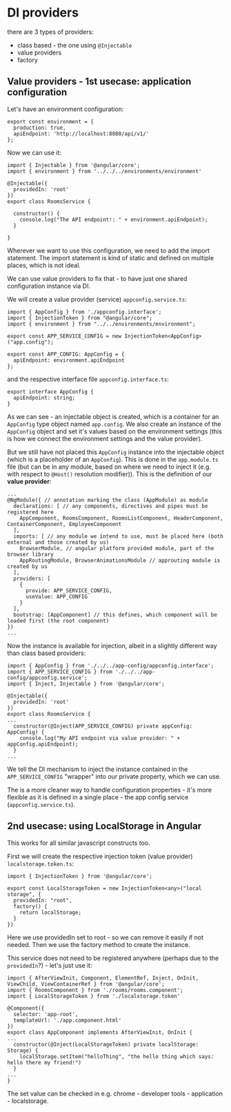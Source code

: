 # DI providers

there are 3 types of providers:
- class based - the one using `@Injectable`
- value providers
- factory

## Value providers - 1st usecase: application configuration
Let's have an environment configuration:
```
export const environment = {
  production: true,
  apiEndpoint: 'http://localhost:8080/api/v1/'
};
```
Now we can use it:
```
import { Injectable } from '@angular/core';
import { environment } from '../../../environments/environment'

@Injectable({
  providedIn: 'root'
})
export class RoomsService {

  constructor() {
    console.log("The API endpoint!: " + environment.apiEndpoint);
  }

}
```
Wherever we want to use this configuration, we need to add the import statement. The import statement is kind of static and defined on multiple places, which is not ideal.

We can use value providers to fix that - to have just one shared configuration instance via DI.

We will create a value provider (service) `appconfig.service.ts`:
```
import { AppConfig } from './appconfig.interface';
import { InjectionToken } from "@angular/core";
import { environment } from "../../environments/environment";

export const APP_SERVICE_CONFIG = new InjectionToken<AppConfig>("app.config");

export const APP_CONFIG: AppConfig = {
  apiEndpoint: environment.apiEndpoint
};
```
and the respective interface file `appconfig.interface.ts`:
```
export interface AppConfig {
  apiEndpoint: string;
}
```
As we can see - an injectable object is created, which is a container for an `AppConfig` type object named `app.config`. We also create an instance of the `AppConfig` object and set it's values based on the environment settings (this is how we connect the environment settings and the value provider).

But we still have not placed this `AppConfig` instance into the injectable object (which is a placeholder of an `AppConfig`). This is done in the `app.module.ts` file (but can be in any module, based on where we need to inject it (e.g. with respect to `@Host()` resolution modifier)). This is the definition of our **value provider**:
```
...
@NgModule({ // annotation marking the class (AppModule) as module
  declarations: [ // any components, directives and pipes must be registered here
    AppComponent, RoomsComponent, RoomsListComponent, HeaderComponent, ContainerComponent, EmployeeComponent
  ],
  imports: [ // any module we intend to use, must be placed here (both external and those created by us)
    BrowserModule, // angular platform provided module, part of the browser library
    AppRoutingModule, BrowserAnimationsModule // approuting module is created by us
  ],
  providers: [
    {
      provide: APP_SERVICE_CONFIG,
      useValue: APP_CONFIG
    }
  ],
  bootstrap: [AppComponent] // this defines, which component will be loaded first (the root component)
})
...
```
Now the instance is available for injection, albeit in a slightly different way than class based providers:
```
import { AppConfig } from './../../app-config/appconfig.interface';
import { APP_SERVICE_CONFIG } from './../../app-config/appconfig.service';
import { Inject, Injectable } from '@angular/core';

@Injectable({
  providedIn: 'root'
})
export class RoomsService {
...
  constructor(@Inject(APP_SERVICE_CONFIG) private appConfig: AppConfig) {
    console.log("My API endpoint via value provider: " + appConfig.apiEndpoint);
  }
...
```
We tell the DI mechanism to inject the instance contained in the `APP_SERVICE_CONFIG` "wrapper" into our private property, which we can use.

The is a more cleaner way to handle configuration properties - it's more flexible as it is defined in a single place - the app config service (`appconfig.service.ts`).

## 2nd usecase: using LocalStorage in Angular

This works for all similar javascript constructs too.

First we will create the respective injection token (value provider) `localstorage.token.ts`:
```
import { InjectionToken } from '@angular/core';

export const LocalStorageToken = new InjectionToken<any>("local storage", {
  providedIn: "root",
  factory() {
    return localStorage;
  }
})
```
Here we use providedIn set to root - so we can remove it easily if not needed. Then we use the factory method to create the instance.

This service does not need to be registered anywhere (perhaps due to the `providedIn`?) - let's just use it:
```
import { AfterViewInit, Component, ElementRef, Inject, OnInit, ViewChild, ViewContainerRef } from '@angular/core';
import { RoomsComponent } from './rooms/rooms.component';
import { LocalStorageToken } from './localstorage.token'

@Component({
  selector: 'app-root',
  templateUrl: './app.component.html'
})
export class AppComponent implements AfterViewInit, OnInit {
...
  constructor(@Inject(LocalStorageToken) private localStorage: Storage) {
    localStorage.setItem("helloThing", "the hello thing which says: hello there my friend!")
  }
...
}
```
The set value can be checked in e.g. chrome - developer tools - application - localstorage.
